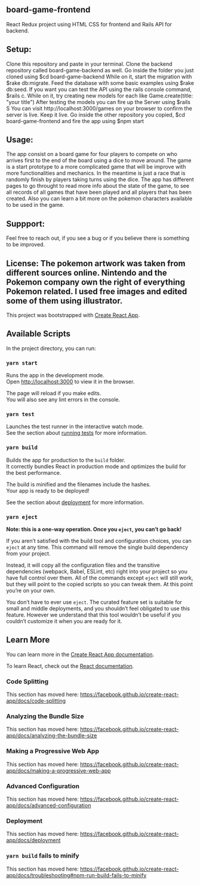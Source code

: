 ## board-game-frontend
React Redux project using HTML CSS for frontend and Rails API for backend.

## Setup:

Clone this repository and paste in your terminal.
Clone the backend repository called board-game-backend as well.
Go inside the folder you just cloned using $cd board-game-backend
While on it, start the migration with $rake db:migrate.
Feed the database with some basic examples using $rake db:seed. If you want you can test the API using the rails console command, $rails c. While on it, try creating new models for each like Game.create(title: "your title")
After testing the models you can fire up the Server using $rails S
You can visit http://localhost:3000/games on your browser to confirm the server is live. Keep it live.
Go inside the other repository you copied, $cd board-game-frontend and fire the app using $npm start


## Usage:
The app consist on a board game for four players to compete on who arrives first to the end of the board using a dice to move around. The game is a start prototype to a more complicated game that will be improve with more functionalities and mechanics. In the meantime is just a race that is randomly finish by players taking turns using the dice.
The app has different pages to go throught to read more info about the state of the game, to see all records of all games that have been played and all players that has been created. Also you can learn a bit more on the pokemon characters available to be used in the game.

## Suppport: 
Feel free to reach out, if you see a bug or if you believe there is something to be improved.

## License: The pokemon artwork was taken from different sources online. Nintendo and the Pokemon company own the right of everything Pokemon related. I used free images and edited some of them using illustrator.


This project was bootstrapped with [Create React App](https://github.com/facebook/create-react-app).

## Available Scripts

In the project directory, you can run:

### `yarn start`

Runs the app in the development mode.<br />
Open [http://localhost:3000](http://localhost:3000) to view it in the browser.

The page will reload if you make edits.<br />
You will also see any lint errors in the console.

### `yarn test`

Launches the test runner in the interactive watch mode.<br />
See the section about [running tests](https://facebook.github.io/create-react-app/docs/running-tests) for more information.

### `yarn build`

Builds the app for production to the `build` folder.<br />
It correctly bundles React in production mode and optimizes the build for the best performance.

The build is minified and the filenames include the hashes.<br />
Your app is ready to be deployed!

See the section about [deployment](https://facebook.github.io/create-react-app/docs/deployment) for more information.

### `yarn eject`

**Note: this is a one-way operation. Once you `eject`, you can’t go back!**

If you aren’t satisfied with the build tool and configuration choices, you can `eject` at any time. This command will remove the single build dependency from your project.

Instead, it will copy all the configuration files and the transitive dependencies (webpack, Babel, ESLint, etc) right into your project so you have full control over them. All of the commands except `eject` will still work, but they will point to the copied scripts so you can tweak them. At this point you’re on your own.

You don’t have to ever use `eject`. The curated feature set is suitable for small and middle deployments, and you shouldn’t feel obligated to use this feature. However we understand that this tool wouldn’t be useful if you couldn’t customize it when you are ready for it.

## Learn More

You can learn more in the [Create React App documentation](https://facebook.github.io/create-react-app/docs/getting-started).

To learn React, check out the [React documentation](https://reactjs.org/).

### Code Splitting

This section has moved here: https://facebook.github.io/create-react-app/docs/code-splitting

### Analyzing the Bundle Size

This section has moved here: https://facebook.github.io/create-react-app/docs/analyzing-the-bundle-size

### Making a Progressive Web App

This section has moved here: https://facebook.github.io/create-react-app/docs/making-a-progressive-web-app

### Advanced Configuration

This section has moved here: https://facebook.github.io/create-react-app/docs/advanced-configuration

### Deployment

This section has moved here: https://facebook.github.io/create-react-app/docs/deployment

### `yarn build` fails to minify

This section has moved here: https://facebook.github.io/create-react-app/docs/troubleshooting#npm-run-build-fails-to-minify
